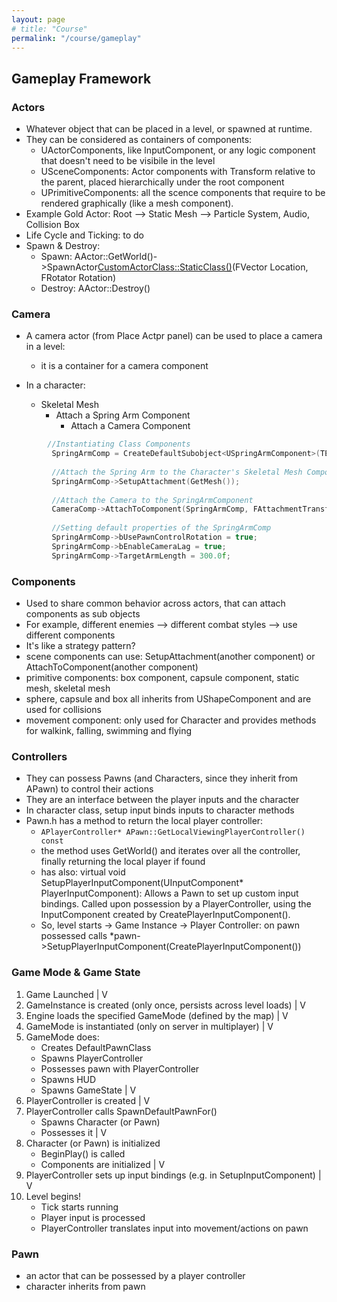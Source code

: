 ```yaml
---
layout: page
# title: "Course"
permalink: "/course/gameplay"
---
```


## Gameplay Framework

### Actors

- Whatever object that can be placed in a level, or spawned at runtime.
- They can be considered as containers of components:
    - UActorComponents, like InputComponent, or any logic component that doesn't need to be visibile in the level
    - USceneComponents: Actor components with Transform relative to the parent, placed hierarchically under the root component
    - UPrimitiveComponents: all the scence components that require to be rendered graphically (like a mesh component).
- Example Gold Actor: Root --> Static Mesh --> Particle System, Audio, Collision Box
- Life Cycle and Ticking: to do
- Spawn & Destroy:
    - Spawn: AActor::GetWorld()->SpawnActor<CustomActorClass::StaticClass()>(FVector Location, FRotator Rotation)
    - Destroy: AActor::Destroy()


### Camera

- A camera actor (from Place Actpr panel) can be used to place a camera in a level:
    - it is a container for a camera component

- In a character:
    - Skeletal Mesh
        - Attach a Spring Arm Component
            - Attach a Camera Component

```c++
	    //Instantiating Class Components
         SpringArmComp = CreateDefaultSubobject<USpringArmComponent>(TEXT("SpringArmComp"));
		
         //Attach the Spring Arm to the Character's Skeletal Mesh Component
         SpringArmComp->SetupAttachment(GetMesh());
		
         //Attach the Camera to the SpringArmComponent
         CameraComp->AttachToComponent(SpringArmComp, FAttachmentTransformRules::KeepRelativeTransform);
		
         //Setting default properties of the SpringArmComp
         SpringArmComp->bUsePawnControlRotation = true;
         SpringArmComp->bEnableCameraLag = true;
         SpringArmComp->TargetArmLength = 300.0f;

```

### Components
- Used to share common behavior across actors, that can attach components as sub objects
- For example, different enemies --> different combat styles --> use different components
- It's like a strategy pattern?
- scene components can use: SetupAttachment(another component) or AttachToComponent(another component)
- primitive components: box component, capsule component, static mesh, skeletal mesh
- sphere, capsule and box all inherits from UShapeComponent and are used for collisions
- movement component: only used for Character and provides methods for walkink, falling, swimming and flying


### Controllers

- They can possess Pawns (and Characters, since they inherit from APawn) to control their actions
- They are an interface between the player inputs and the character
- In character class, setup input binds inputs to character methods
- Pawn.h has a method to return the local player controller:
    - ```APlayerController* APawn::GetLocalViewingPlayerController() const ```
    - the method uses GetWorld() and iterates over all the controller, finally returning the local player if found
    - has also: virtual void SetupPlayerInputComponent(UInputComponent* PlayerInputComponent): Allows a Pawn to set up custom input bindings. Called upon possession by a PlayerController, using the InputComponent created by CreatePlayerInputComponent().
    - So, level starts -> Game Instance -> Player Controller: on pawn possessed calls *pawn->SetupPlayerInputComponent(CreatePlayerInputComponent())

### Game Mode & Game State

1. Game Launched
   |
   V
2. GameInstance is created (only once, persists across level loads)
   |
   V
3. Engine loads the specified GameMode (defined by the map)
   |
   V
4. GameMode is instantiated (only on server in multiplayer)
   |
   V
5. GameMode does:
   - Creates DefaultPawnClass
   - Spawns PlayerController
   - Possesses pawn with PlayerController
   - Spawns HUD
   - Spawns GameState
   |
   V
6. PlayerController is created
   |
   V
7. PlayerController calls SpawnDefaultPawnFor()
   - Spawns Character (or Pawn)
   - Possesses it
   |
   V
8. Character (or Pawn) is initialized
   - BeginPlay() is called
   - Components are initialized
   |
   V
9. PlayerController sets up input bindings (e.g. in SetupInputComponent)
   |
   V
10. Level begins!
    - Tick starts running
    - Player input is processed
    - PlayerController translates input into movement/actions on pawn


### Pawn
- an actor that can be possessed by a player controller
- character inherits from pawn




